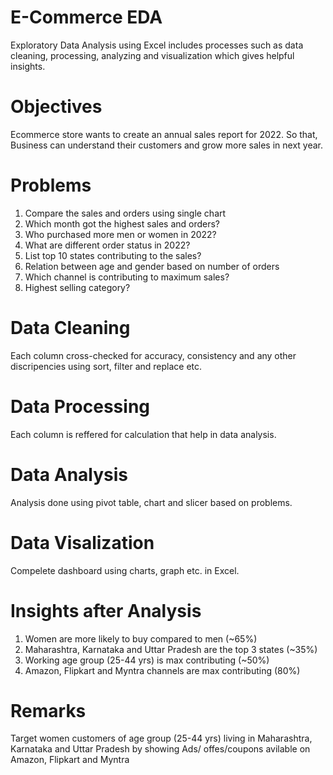 # E-Commerce EDA
Exploratory Data Analysis using Excel includes processes such as data cleaning, processing, analyzing and visualization which gives helpful insights.

# Objectives
Ecommerce store wants to create an annual sales report for 2022. So that, Business can understand their customers and grow more sales in next year. 

# Problems
1. Compare the sales and orders using single chart
2. Which month got the highest sales and orders?
3. Who purchased more men or women in 2022?
4. What are different order status in 2022?
5. List top 10 states contributing to the sales?
6. Relation between age and gender based on number of orders
7. Which channel is contributing to maximum sales?
8. Highest selling category?

# Data Cleaning
Each column cross-checked for accuracy, consistency and any other discripencies using sort, filter and replace etc.

# Data Processing
Each column is reffered for calculation that help in data analysis.

# Data Analysis
Analysis done using pivot table, chart and slicer based on problems.

# Data Visalization
Compelete dashboard using charts, graph etc. in Excel.

# Insights after Analysis
1. Women are more likely to buy compared to men (~65%)
2. Maharashtra, Karnataka and Uttar Pradesh are the top 3 states (~35%)
3. Working age group (25-44 yrs) is max contributing (~50%)
4. Amazon, Flipkart and Myntra channels are max contributing (80%)

# Remarks
Target women customers of age group (25-44 yrs) living in Maharashtra, Karnataka and Uttar Pradesh by showing Ads/ offes/coupons avilable on Amazon, Flipkart and Myntra
